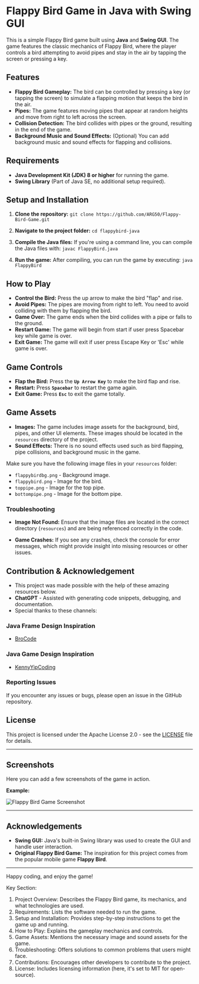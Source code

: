 # Flappy Bird Game in Java with Swing GUI

This is a simple Flappy Bird game built using **Java** and **Swing GUI**. The game features the classic mechanics of Flappy Bird, where the player controls a bird attempting to avoid pipes and stay in the air by tapping the screen or pressing a key.

## Features

- **Flappy Bird Gameplay:** The bird can be controlled by pressing a key (or tapping the screen) to simulate a flapping motion that keeps the bird in the air.
- **Pipes:** The game features moving pipes that appear at random heights and move from right to left across the screen.
- **Collision Detection:** The bird collides with pipes or the ground, resulting in the end of the game.
- **Background Music and Sound Effects:** (Optional) You can add background music and sound effects for flapping and collisions.

## Requirements

- **Java Development Kit (JDK) 8 or higher** for running the game.
- **Swing Library** (Part of Java SE, no additional setup required).

## Setup and Installation

1. **Clone the repository:**
 `git clone https://github.com/ARG50/Flappy-Bird-Game.git`


2. **Navigate to the project folder:**
`cd flappybird-java`


3. **Compile the Java files:**
If you're using a command line, you can compile the Java files with:
`javac FlappyBird.java`


4. **Run the game:**
After compiling, you can run the game by executing:
`java FlappyBird`


## How to Play

- **Control the Bird:** Press the up arrow to make the bird "flap" and rise.
- **Avoid Pipes:** The pipes are moving from right to left. You need to avoid colliding with them by flapping the bird.
- **Game Over:** The game ends when the bird collides with a pipe or falls to the ground.
- **Restart Game:** The game will begin from start if user press Spacebar key while game is over.
- **Exit Game:** The game will exit if user press Escape Key or 'Esc' while game is over.

## Game Controls

- **Flap the Bird:** Press the **`Up Arrow Key`** to make the bird flap and rise.
- **Restart:** Press **`Spacebar`** to restart the game again.
- **Exit Game:** Press **`Esc`** to exit the game totally.

## Game Assets

- **Images:** The game includes image assets for the background, bird, pipes, and other UI elements. These images should be located in the `resources` directory of the project.
- **Sound Effects:** There is no sound effects used such as bird flapping, pipe collisions, and background music in the game.

Make sure you have the following image files in your `resources` folder:
- `flappybirdbg.png` - Background image.
- `flappybird.png` - Image for the bird.
- `toppipe.png` - Image for the top pipe.
- `bottompipe.png` - Image for the bottom pipe.

### Troubleshooting

- **Image Not Found:**
Ensure that the image files are located in the correct directory (`resources`) and are being referenced correctly in the code.

- **Game Crashes:**
If you see any crashes, check the console for error messages, which might provide insight into missing resources or other issues.

## Contribution & Acknowledgement

- This project was made possible with the help of these amazing resources below.
- **ChatGPT** - Assisted with generating code snippets, debugging, and documentation.
- Special thanks to these channels:
### Java Frame Design Inspiration 
- [BroCode](https://www.youtube.com/@BroCodez)
### Java Game Design Inspiration
- [KennyYipCoding](https://www.youtube.com/@KennyYipCoding)

### Reporting Issues

If you encounter any issues or bugs, please open an issue in the GitHub repository.

## License

This project is licensed under the Apache License 2.0 - see the [LICENSE](LICENSE) file for details.

---

## Screenshots

Here you can add a few screenshots of the game in action.

**Example:**

![Flappy Bird Game Screenshot](screenshots/flappybird_screenshot.png)

---

## Acknowledgements

- **Swing GUI:** Java's built-in Swing library was used to create the GUI and handle user interaction.
- **Original Flappy Bird Game:** The inspiration for this project comes from the popular mobile game **Flappy Bird**.

---

Happy coding, and enjoy the game!


Key Section:

1. Project Overview: Describes the Flappy Bird game, its mechanics, and what technologies are used.
2. Requirements: Lists the software needed to run the game.
3. Setup and Installation: Provides step-by-step instructions to get the game up and running.
4. How to Play: Explains the gameplay mechanics and controls.
5. Game Assets: Mentions the necessary image and sound assets for the game.
6. Troubleshooting: Offers solutions to common problems that users might face.
7. Contributions: Encourages other developers to contribute to the project.
8. License: Includes licensing information (here, it's set to MIT for open-source).
